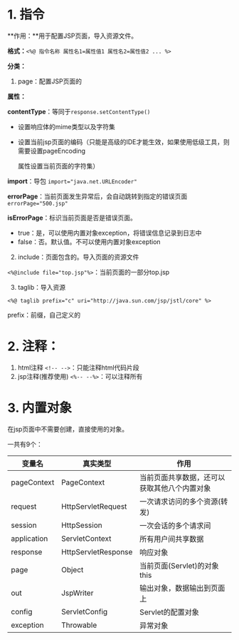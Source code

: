 # 1. 指令

**作用：**用于配置JSP页面，导入资源文件。

**格式：**`<%@ 指令名称 属性名1=属性值1 属性名2=属性值2 ... %>`

**分类：**

1.  page：配置JSP页面的

   **属性：**

   **contentType**：等同于`response.setContentType()`  

   - 设置响应体的mime类型以及字符集

   - 设置当前jsp页面的编码（只能是高级的IDE才能生效，如果使用低级工具，则需要设置pageEncoding

     属性设置当前页面的字符集）

   **import**：导包  `import="java.net.URLEncoder"`

   **errorPage**：当前页面发生异常后，会自动跳转到指定的错误页面  `errorPage="500.jsp"`

   **isErrorPage**：标识当前页面是否是错误页面。

   - true：是，可以使用内置对象exception，将错误信息记录到日志中
   - false：否。默认值。不可以使用内置对象exception

2.  include：页面包含的。导入页面的资源文件

   `<%@include file="top.jsp"%>`：当前页面的一部分top.jsp

3.  taglib：导入资源

   `<%@ taglib prefix="c" uri="http://java.sun.com/jsp/jstl/core" %>`

   prefix：前缀，自己定义的

# 2. 注释：

1.  html注释	`<!-- -->`：只能注释html代码片段
2.  jsp注释(推荐使用)   `<%-- --%>`：可以注释所有

# 3. 内置对象

在jsp页面中不需要创建，直接使用的对象。

一共有9个：

| 变量名      | 真实类型            | 作用                                         |
| ----------- | ------------------- | -------------------------------------------- |
| pageContext | PageContext         | 当前页面共享数据，还可以获取其他八个内置对象 |
| request     | HttpServletRequest  | 一次请求访问的多个资源(转发)                 |
| session     | HttpSession         | 一次会话的多个请求间                         |
| application | ServletContext      | 所有用户间共享数据                           |
| response    | HttpServletResponse | 响应对象                                     |
| page        | Object              | 当前页面(Servlet)的对象  this                |
| out         | JspWriter           | 输出对象，数据输出到页面上                   |
| config      | ServletConfig       | Servlet的配置对象                            |
| exception   | Throwable           | 异常对象                                     |


